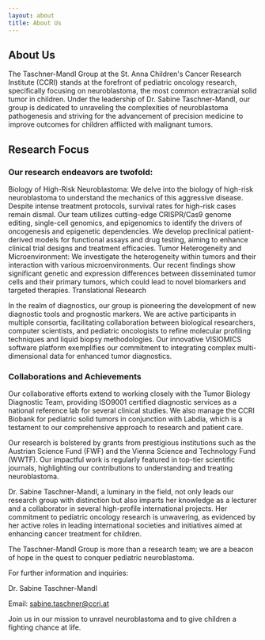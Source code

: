 ```yaml
---
layout: about
title: About Us
---
```


## About Us

The Taschner-Mandl Group at the St. Anna Children's Cancer Research Institute (CCRI) stands at the forefront of pediatric oncology research, specifically focusing on neuroblastoma, the most common extracranial solid tumor in children. Under the leadership of Dr. Sabine Taschner-Mandl, our group is dedicated to unraveling the complexities of neuroblastoma pathogenesis and striving for the advancement of precision medicine to improve outcomes for children afflicted with malignant tumors.

## Research Focus

### Our research endeavors are twofold:

Biology of High-Risk Neuroblastoma: We delve into the biology of high-risk neuroblastoma to understand the mechanics of this aggressive disease. Despite intense treatment protocols, survival rates for high-risk cases remain dismal. Our team utilizes cutting-edge CRISPR/Cas9 genome editing, single-cell genomics, and epigenomics to identify the drivers of oncogenesis and epigenetic dependencies. We develop preclinical patient-derived models for functional assays and drug testing, aiming to enhance clinical trial designs and treatment efficacies.
Tumor Heterogeneity and Microenvironment: We investigate the heterogeneity within tumors and their interaction with various microenvironments. Our recent findings show significant genetic and expression differences between disseminated tumor cells and their primary tumors, which could lead to novel biomarkers and targeted therapies.
Translational Research

In the realm of diagnostics, our group is pioneering the development of new diagnostic tools and prognostic markers. We are active participants in multiple consortia, facilitating collaboration between biological researchers, computer scientists, and pediatric oncologists to refine molecular profiling techniques and liquid biopsy methodologies. Our innovative VISIOMICS software platform exemplifies our commitment to integrating complex multi-dimensional data for enhanced tumor diagnostics.

### Collaborations and Achievements

Our collaborative efforts extend to working closely with the Tumor Biology Diagnostic Team, providing ISO9001 certified diagnostic services as a national reference lab for several clinical studies. We also manage the CCRI Biobank for pediatric solid tumors in conjunction with Labdia, which is a testament to our comprehensive approach to research and patient care.

Our research is bolstered by grants from prestigious institutions such as the Austrian Science Fund (FWF) and the Vienna Science and Technology Fund (WWTF). Our impactful work is regularly featured in top-tier scientific journals, highlighting our contributions to understanding and treating neuroblastoma.

Dr. Sabine Taschner-Mandl, a luminary in the field, not only leads our research group with distinction but also imparts her knowledge as a lecturer and a collaborator in several high-profile international projects. Her commitment to pediatric oncology research is unwavering, as evidenced by her active roles in leading international societies and initiatives aimed at enhancing cancer treatment for children.

The Taschner-Mandl Group is more than a research team; we are a beacon of hope in the quest to conquer pediatric neuroblastoma.

For further information and inquiries:

Dr. Sabine Taschner-Mandl

Email: sabine.taschner@ccri.at


Join us in our mission to unravel neuroblastoma and to give children a fighting chance at life.